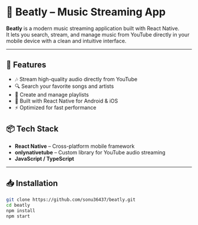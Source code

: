 # 🎵 Beatly – Music Streaming App

**Beatly** is a modern music streaming application built with React Native.  
It lets you search, stream, and manage music from YouTube directly in your mobile device with a clean and intuitive interface.

---

## 🚀 Features
- 🎶 Stream high-quality audio directly from YouTube
- 🔍 Search your favorite songs and artists
- 📃 Create and manage playlists
- 📱 Built with React Native for Android & iOS
- ⚡ Optimized for fast performance



## 📦 Tech Stack
- **React Native** – Cross-platform mobile framework
- **onlynativetube** – Custom library for YouTube audio streaming
- **JavaScript / TypeScript**

---

## 📥 Installation

```bash
git clone https://github.com/sonu36437/beatly.git
cd beatly
npm install
npm start
